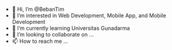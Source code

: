 - 👋 Hi, I’m @BebanTim
- 👀 I’m interested in Web Development, Mobile App, and Mobile Development
- 🌱 I’m currently learning Universitas Gunadarma
- 💞️ I’m looking to collaborate on ...
- 📫 How to reach me ...

<!---
BebanTim/BebanTim is a ✨ special ✨ repository because its `README.md` (this file) appears on your GitHub profile.
You can click the Preview link to take a look at your changes.
--->
